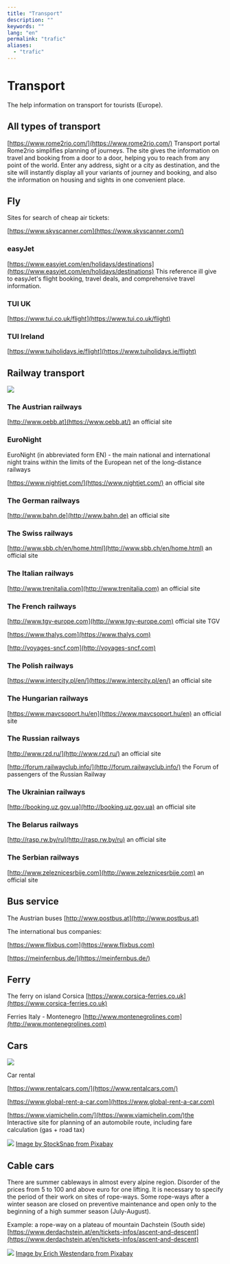 ```yaml
---
title: "Transport"
description: ""
keywords: ""
lang: "en"
permalink: "trafic"
aliases:
  - "trafic"
---
```


# Transport

The help information on transport for tourists (Europe).

## All types of transport

[https://www.rome2rio.com/](https://www.rome2rio.com/) Transport portal Rome2rio simplifies planning of journeys. The site gives the information on travel and booking from a door to a door, helping you to reach from any point of the world. Enter any address, sight or a city as destination, and the site will instantly display all your variants of journey and booking, and also the information on housing and sights in one convenient place.

## Fly

Sites for search of cheap air tickets:

[https://www.skyscanner.com](https://www.skyscanner.com/)

### easyJet

[https://www.easyjet.com/en/holidays/destinations](https://www.easyjet.com/en/holidays/destinations) This reference ill give to easyJet's flight booking, travel deals, and comprehensive travel information.

### TUI UK

[https://www.tui.co.uk/flight](https://www.tui.co.uk/flight)

### TUI Ireland

[https://www.tuiholidays.ie/flight](https://www.tuiholidays.ie/flight)

## Railway transport

![](../images/pixabay/chiemgau-3169873_640.jpg)

### The Austrian railways

[http://www.oebb.at](https://www.oebb.at/) an official site

### EuroNight

EuroNight (in abbreviated form EN) - the main national and international night trains within the limits of the European net of the long-distance railways

[https://www.nightjet.com/](https://www.nightjet.com/) an official site

### The German railways

[http://www.bahn.de](http://www.bahn.de) an official site

### The Swiss railways

[http://www.sbb.ch/en/home.html](http://www.sbb.ch/en/home.html) an official site

### The Italian railways

[http://www.trenitalia.com](http://www.trenitalia.com) an official site

### The French railways

[http://www.tgv-europe.com](http://www.tgv-europe.com) official site TGV

[https://www.thalys.com](https://www.thalys.com)

[http://voyages-sncf.com](http://voyages-sncf.com)

### The Polish railways

[https://www.intercity.pl/en/](https://www.intercity.pl/en/) an official site

### The Hungarian railways

[https://www.mavcsoport.hu/en](https://www.mavcsoport.hu/en) an official site

### The Russian railways

[http://www.rzd.ru/](http://www.rzd.ru/) an official site

[http://forum.railwayclub.info/](http://forum.railwayclub.info/) the Forum of passengers of the Russian Railway

### The Ukrainian railways

[http://booking.uz.gov.ua](http://booking.uz.gov.ua) an official site

### The Belarus railways

[http://rasp.rw.by/ru](http://rasp.rw.by/ru) an official site

### The Serbian railways

[http://www.zeleznicesrbije.com](http://www.zeleznicesrbije.com) an official site

## Bus service

The Austrian buses [http://www.postbus.at](http://www.postbus.at)

The international bus companies:

[https://www.flixbus.com](https://www.flixbus.com)

[https://meinfernbus.de/](https://meinfernbus.de/)

## Ferry

The ferry on island Corsica [https://www.corsica-ferries.co.uk](https://www.corsica-ferries.co.uk)

Ferries Italy - Montenegro [http://www.montenegrolines.com](http://www.montenegrolines.com)

## Cars

![](../images/pixabay/highway-3775809_640.jpg)

Car rental

[https://www.rentalcars.com/](https://www.rentalcars.com/)

[https://www.global-rent-a-car.com](https://www.global-rent-a-car.com)

[https://www.viamichelin.com/](https://www.viamichelin.com/)the Interactive site for planning of an automobile route, including fare calculation (gas + road tax)

[![](../images/pixabay/highland-2576780_640.jpg)](../images/pixabay/highland-2576780_1280.jpg) [Image by StockSnap from Pixabay](https://pixabay.com/photos/highland-cliff-rock-hill-travel-2576780/)

## Cable cars

There are summer cableways in almost every alpine region. Disorder of the prices from 5 to 100 and above euro for one lifting. It is necessary to specify the period of their work on sites of rope-ways. Some rope-ways after a winter season are closed on preventive maintenance and open only to the beginning of a high summer season (July-August).

Example: a rope-way on a plateau of mountain Dachstein (South side) [https://www.derdachstein.at/en/tickets-infos/ascent-and-descent](https://www.derdachstein.at/en/tickets-infos/ascent-and-descent)

[![](../images/pixabay/funicular-railway-1611996_640.jpg)](../images/pixabay/funicular-railway-1611996_1280.jpg) [Image by Erich Westendarp from Pixabay](https://pixabay.com/photos/funicular-railway-aussichtspinkt-1611996/)
